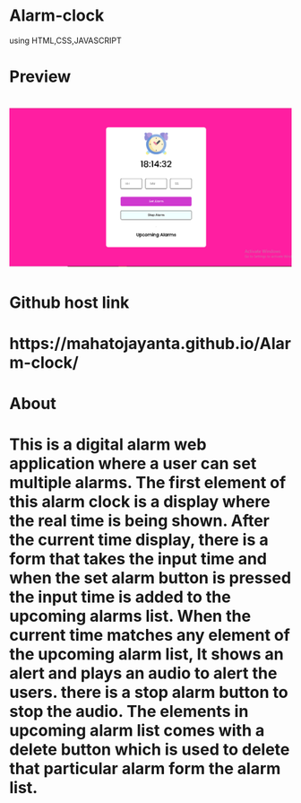 # Alarm-clock
using HTML,CSS,JAVASCRIPT

<h1>Preview<h1/>
<img src="assets\Screenshot (46).png" alt="Alerm clock">

<h1>Github host link<h1/>
https://mahatojayanta.github.io/Alarm-clock/


<h1>About<h1/>
<p>This is a digital alarm web application where a user can set multiple alarms. The first element of this alarm clock is a display where the real time is being shown. After the current time display, there is a form that takes the input time and when the set alarm button is pressed the input time is added to the upcoming alarms list. When the current time matches any element of the upcoming alarm list, It shows an alert and plays an audio to alert the users. there is a stop alarm button to stop the audio. The elements in upcoming alarm list comes with a delete button which is used to delete that particular alarm form the alarm list.<p/>
